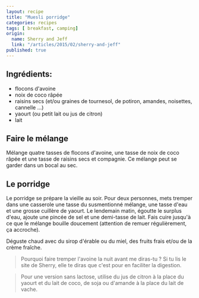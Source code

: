```yaml
---
layout: recipe
title: "Muesli porridge"
categories: recipes
tags: [ breakfast, camping]
origin: 
  name: Sherry and Jeff
  link: "/articles/2015/02/sherry-and-jeff"
published: true
---
```


## Ingrédients:

- flocons d'avoine
- noix de coco râpée
- raisins secs (et/ou graines de tournesol, de potiron, amandes, noisettes, cannelle ...)
- yaourt (ou petit lait ou jus de citron)
- lait

## Faire le mélange

Mélange quatre tasses de flocons d'avoine, une tasse de noix de coco râpée et une tasse de raisins secs et compagnie. Ce mélange peut se garder dans un bocal au sec.

## Le porridge

Le porridge se prépare la vieille au soir. Pour deux personnes, mets tremper dans une casserole une tasse du susmentionné mélange, une tasse d'eau et une grosse cuillère de yaourt. Le lendemain matin, égoutte le surplus d'eau, ajoute une pincée de sel et une demi-tasse de lait. Fais cuire jusqu'à ce que le mélange bouille doucement (attention de remuer régulièrement, ça accroche).

Déguste chaud avec du sirop d'érable ou du miel, des fruits frais et/ou de la crème fraîche.

> Pourquoi faire tremper l'avoine la nuit avant me diras-tu ? Si tu lis le site de Sherry, elle te diras que c'est pour en faciliter la digestion.

> Pour une version sans lactose, utilise du jus de citron à la place du yaourt et du lait de coco, de soja ou d'amande à la place du lait de vache.






